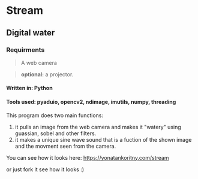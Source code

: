
# Stream

## Digital water

### Requirments
> A web camera

> **optional:** a projector.

#### Written in: Python

#### Tools used: pyaduio, opencv2, ndimage, imutils, numpy, threading

This program does two main functions:
1. it pulls an image from the web camera and makes it "watery" using guassian, sobel and other filters.
1. it makes a unique sine wave sound that is a fuction of the shown image and the movment seen from the camera.

You can see how it looks here: https://yonatankoritny.com/stream

or just fork it see how it looks :)
